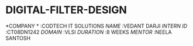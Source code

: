 # DIGITAL-FILTER-DESIGN

*COMPANY *  :CODTECH IT SOLUTIONS
*NAME*      :VEDANT DARJI
*INTERN ID* :CT08DN1242
*DOMAIN*    :VLSI
*DURATION*  :8 WEEKS
*MENTOR*    :NEELA SANTOSH

